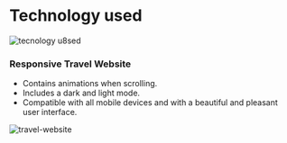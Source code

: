 # Technology used
![tecnology u8sed](./tec.jpg)

###  Responsive Travel Website 

- Contains animations when scrolling.
- Includes a dark and light mode.
- Compatible with all mobile devices and with a beautiful and pleasant user interface.

![travel-website](./preview.jpg)
